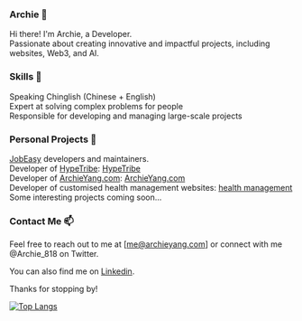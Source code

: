 ### Archie 👋
Hi there! I'm Archie, a Developer.\
Passionate about creating innovative and impactful projects, including websites, Web3, and AI.

### Skills 👀
Speaking Chinglish (Chinese + English)\
Expert at solving complex problems for people\
Responsible for developing and managing large-scale projects

### Personal Projects 🌱
[JobEasy](https://www.jobeasy.pro/) developers and maintainers.\
Developer of [HypeTribe](https://ethglobal.com/showcase/hypetribe-eb8om): [HypeTribe](https://github.com/Archie818/hypetribe)\
Developer of [ArchieYang.com](https://archieyang.com/): [ArchieYang.com](https://github.com/Archie818/first-personal-website)\
Developer of customised health management websites: [health management](https://github.com/Archie818/health-management)\
Some interesting projects coming soon...

### Contact Me 📫
Feel free to reach out to me at [me@archieyang.com] or connect with me @Archie_818 on Twitter.

You can also find me on [Linkedin](https://www.linkedin.com/in/yangy818/).

Thanks for stopping by!

[![Top Langs](https://github-readme-stats.vercel.app/api/top-langs/?username=archie818&layout=compact)](https://github.com/anuraghazra/github-readme-stats)
